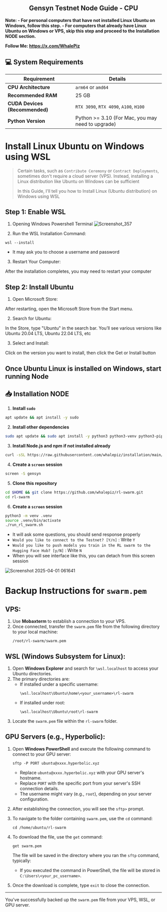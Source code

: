 <h2 align=center>Gensyn Testnet Node Guide - CPU </h2>



**Note: - For personal computers that have not installed Linux Ubuntu on Windows, follow this step. 
        - For computers that already have Linux Ubuntu on Windows or VPS, skip this step and proceed to the Installation NODE section.**


**Follow Me: https://x.com/WhalePiz**

## 💻 System Requirements

| Requirement                        | Details                                                                                      |
|-------------------------------------|---------------------------------------------------------------------------------------------|
| **CPU Architecture**                | `arm64` or `amd64`                                                                          |
| **Recommended RAM**                 | 25 GB                                                                                       |
| **CUDA Devices (Recommended)**      | `RTX 3090`, `RTX 4090`, `A100`, `H100`                                                      |
| **Python Version**                  | Python >= 3.10 (For Mac, you may need to upgrade)                                                                                     |

# Install Linux Ubuntu on Windows using WSL

> Certain tasks, such as `Contribute Ceremony` or `Contract Deployments`, sometimes don't require a cloud server (VPS). Instead, installing a Linux distribution like Ubuntu on Windows can be sufficient
>
> In this Guide, I'll tell you how to Install Linux (Ubuntu distribution) on Windows using WSL

## Step 1: Enable WSL

1. Opening Windows Powershell Terminal
![Screenshot_357](https://github.com/user-attachments/assets/42e29c7f-9021-433c-87c4-2f76189b1322)

2. Run the WSL Installation Command:
```
wsl --install
```
* It may ask you to choose a username and password

3. Restart Your Computer:
  
After the installation completes, you may need to restart your computer

## Step 2: Install Ubuntu

1. Open Microsoft Store:

After restarting, open the Microsoft Store from the Start menu.

2. Search for Ubuntu:

In the Store, type "Ubuntu" in the search bar. You’ll see various versions like Ubuntu 20.04 LTS, Ubuntu 22.04 LTS, etc

3. Select and Install:

Click on the version you want to install, then click the Get or Install button

## Once Ubuntu Linux is installed on Windows, start running Node

## 📥 Installation NODE

1. **Install `sudo`**
```bash
apt update && apt install -y sudo
```
2. **Install other dependencies**
```bash
sudo apt update && sudo apt install -y python3 python3-venv python3-pip curl wget screen git lsof && curl -sS https://dl.yarnpkg.com/debian/pubkey.gpg | sudo apt-key add - && echo "deb https://dl.yarnpkg.com/debian/ stable main" | sudo tee /etc/apt/sources.list.d/yarn.list && sudo apt update && sudo apt install -y yarn
```
3. **Install Node.js and npm if not installed already**  
```bash
curl -sSL https://raw.githubusercontent.com/whalepiz/installation/main/node.sh | bash
```

4. **Create a `screen` session**
```bash
screen -S gensyn
```
5. **Clone this repository**
```bash
cd $HOME && git clone https://github.com/whalepiz/rl-swarm.git
cd rl-swarm
```
6. **Create a `screen` session**
```bash
python3 -m venv .venv
source .venv/bin/activate
./run_rl_swarm.sh
```
- It will ask some questions, you should send response properly
- ```Would you like to connect to the Testnet? [Y/n]``` : Write `Y`
- ```Would you like to push models you train in the RL swarm to the Hugging Face Hub? [y/N]``` : Write `N`
- When you will see interface like this, you can detach from this screen session

![Screenshot 2025-04-01 061641](https://github.com/user-attachments/assets/b5ed9645-16a2-4911-8a73-97e21fdde274)


# Backup Instructions for `swarm.pem`

## VPS:
1. Use **Mobaxterm** to establish a connection to your VPS.
2. Once connected, transfer the `swarm.pem` file from the following directory to your local machine:
   ```
   /root/rl-swarm/swarm.pem
   ```

## WSL (Windows Subsystem for Linux):
1. Open **Windows Explorer** and search for `\wsl.localhost` to access your Ubuntu directories.
2. The primary directories are:
   - If installed under a specific username:
     ```
     \wsl.localhost\Ubuntu\home\<your_username>\rl-swarm
     ```
   - If installed under root:
     ```
     \wsl.localhost\Ubuntu\root\rl-swarm
     ```
3. Locate the `swarm.pem` file within the `rl-swarm` folder.

## GPU Servers (e.g., Hyperbolic):
1. Open **Windows PowerShell** and execute the following command to connect to your GPU server:
   ```
   sftp -P PORT ubuntu@xxxx.hyperbolic.xyz
   ```
   - Replace `ubuntu@xxxx.hyperbolic.xyz` with your GPU server's hostname.
   - Replace `PORT` with the specific port from your server's SSH connection details.
   - The username might vary (e.g., `root`), depending on your server configuration.

2. After establishing the connection, you will see the `sftp>` prompt.
3. To navigate to the folder containing `swarm.pem`, use the `cd` command:
   ```
   cd /home/ubuntu/rl-swarm
   ```

4. To download the file, use the `get` command:
   ```
   get swarm.pem
   ```
   The file will be saved in the directory where you ran the `sftp` command, typically:
   - If you executed the command in PowerShell, the file will be stored in `C:\Users\<your_pc_username>`.

5. Once the download is complete, type `exit` to close the connection.

---

You've successfully backed up the `swarm.pem` file from your VPS, WSL, or GPU server.


